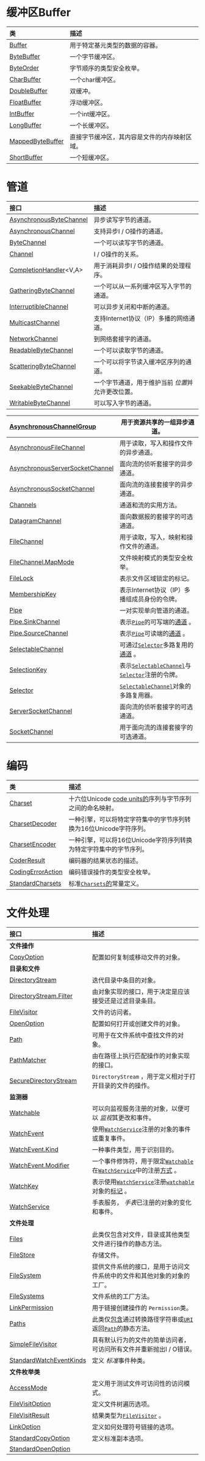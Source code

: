 # 缓冲区Buffer

| 类                                                           | 描述                                         |
| :----------------------------------------------------------- | :------------------------------------------- |
| [Buffer](https://www.apiref.com/java11-zh/java.base/java/nio/Buffer.html) | 用于特定基元类型的数据的容器。               |
| [ByteBuffer](https://www.apiref.com/java11-zh/java.base/java/nio/ByteBuffer.html) | 一个字节缓冲区。                             |
| [ByteOrder](https://www.apiref.com/java11-zh/java.base/java/nio/ByteOrder.html) | 字节顺序的类型安全枚举。                     |
| [CharBuffer](https://www.apiref.com/java11-zh/java.base/java/nio/CharBuffer.html) | 一个char缓冲区。                             |
| [DoubleBuffer](https://www.apiref.com/java11-zh/java.base/java/nio/DoubleBuffer.html) | 双缓冲。                                     |
| [FloatBuffer](https://www.apiref.com/java11-zh/java.base/java/nio/FloatBuffer.html) | 浮动缓冲区。                                 |
| [IntBuffer](https://www.apiref.com/java11-zh/java.base/java/nio/IntBuffer.html) | 一个int缓冲区。                              |
| [LongBuffer](https://www.apiref.com/java11-zh/java.base/java/nio/LongBuffer.html) | 一个长缓冲区。                               |
| [MappedByteBuffer](https://www.apiref.com/java11-zh/java.base/java/nio/MappedByteBuffer.html) | 直接字节缓冲区，其内容是文件的内存映射区域。 |
| [ShortBuffer](https://www.apiref.com/java11-zh/java.base/java/nio/ShortBuffer.html) | 一个短缓冲区。                               |

# 管道

| 接口                                                         | 描述                                              |
| :----------------------------------------------------------- | :------------------------------------------------ |
| [AsynchronousByteChannel](https://www.apiref.com/java11-zh/java.base/java/nio/channels/AsynchronousByteChannel.html) | 异步读写字节的通道。                              |
| [AsynchronousChannel](https://www.apiref.com/java11-zh/java.base/java/nio/channels/AsynchronousChannel.html) | 支持异步I / O操作的通道。                         |
| [ByteChannel](https://www.apiref.com/java11-zh/java.base/java/nio/channels/ByteChannel.html) | 一个可以读写字节的通道。                          |
| [Channel](https://www.apiref.com/java11-zh/java.base/java/nio/channels/Channel.html) | I / O操作的关系。                                 |
| [CompletionHandler](https://www.apiref.com/java11-zh/java.base/java/nio/channels/CompletionHandler.html)<V,A> | 用于消耗异步I / O操作结果的处理程序。             |
| [GatheringByteChannel](https://www.apiref.com/java11-zh/java.base/java/nio/channels/GatheringByteChannel.html) | 一个可以从一系列缓冲区写入字节的通道。            |
| [InterruptibleChannel](https://www.apiref.com/java11-zh/java.base/java/nio/channels/InterruptibleChannel.html) | 可以异步关闭和中断的通道。                        |
| [MulticastChannel](https://www.apiref.com/java11-zh/java.base/java/nio/channels/MulticastChannel.html) | 支持Internet协议（IP）多播的网络通道。            |
| [NetworkChannel](https://www.apiref.com/java11-zh/java.base/java/nio/channels/NetworkChannel.html) | 到网络套接字的通道。                              |
| [ReadableByteChannel](https://www.apiref.com/java11-zh/java.base/java/nio/channels/ReadableByteChannel.html) | 一个可以读取字节的通道。                          |
| [ScatteringByteChannel](https://www.apiref.com/java11-zh/java.base/java/nio/channels/ScatteringByteChannel.html) | 一个可以将字节读入缓冲区序列的通道。              |
| [SeekableByteChannel](https://www.apiref.com/java11-zh/java.base/java/nio/channels/SeekableByteChannel.html) | 一个字节通道，用于维护当前 *位置*并允许更改位置。 |
| [WritableByteChannel](https://www.apiref.com/java11-zh/java.base/java/nio/channels/WritableByteChannel.html) | 可以写入字节的通道。                              |

| [AsynchronousChannelGroup](https://www.apiref.com/java11-zh/java.base/java/nio/channels/AsynchronousChannelGroup.html) | 用于资源共享的一组异步通道。                                 |
| :----------------------------------------------------------- | ------------------------------------------------------------ |
| [AsynchronousFileChannel](https://www.apiref.com/java11-zh/java.base/java/nio/channels/AsynchronousFileChannel.html) | 用于读取，写入和操作文件的异步通道。                         |
| [AsynchronousServerSocketChannel](https://www.apiref.com/java11-zh/java.base/java/nio/channels/AsynchronousServerSocketChannel.html) | 面向流的侦听套接字的异步通道。                               |
| [AsynchronousSocketChannel](https://www.apiref.com/java11-zh/java.base/java/nio/channels/AsynchronousSocketChannel.html) | 面向流的连接套接字的异步通道。                               |
| [Channels](https://www.apiref.com/java11-zh/java.base/java/nio/channels/Channels.html) | 通道和流的实用方法。                                         |
| [DatagramChannel](https://www.apiref.com/java11-zh/java.base/java/nio/channels/DatagramChannel.html) | 面向数据报的套接字的可选通道。                               |
| [FileChannel](https://www.apiref.com/java11-zh/java.base/java/nio/channels/FileChannel.html) | 用于读取，写入，映射和操作文件的通道。                       |
| [FileChannel.MapMode](https://www.apiref.com/java11-zh/java.base/java/nio/channels/FileChannel.MapMode.html) | 文件映射模式的类型安全枚举。                                 |
| [FileLock](https://www.apiref.com/java11-zh/java.base/java/nio/channels/FileLock.html) | 表示文件区域锁定的标记。                                     |
| [MembershipKey](https://www.apiref.com/java11-zh/java.base/java/nio/channels/MembershipKey.html) | 表示Internet协议（IP）多播组成员身份的令牌。                 |
| [Pipe](https://www.apiref.com/java11-zh/java.base/java/nio/channels/Pipe.html) | 一对实现单向管道的通道。                                     |
| [Pipe.SinkChannel](https://www.apiref.com/java11-zh/java.base/java/nio/channels/Pipe.SinkChannel.html) | 表示[`Pipe`](https://www.apiref.com/java11-zh/java.base/java/nio/channels/Pipe.html)的可写端的[通道](https://www.apiref.com/java11-zh/java.base/java/nio/channels/Pipe.html) 。 |
| [Pipe.SourceChannel](https://www.apiref.com/java11-zh/java.base/java/nio/channels/Pipe.SourceChannel.html) | 表示[`Pipe`](https://www.apiref.com/java11-zh/java.base/java/nio/channels/Pipe.html)可读端的[通道](https://www.apiref.com/java11-zh/java.base/java/nio/channels/Pipe.html) 。 |
| [SelectableChannel](https://www.apiref.com/java11-zh/java.base/java/nio/channels/SelectableChannel.html) | 可通过[`Selector`](https://www.apiref.com/java11-zh/java.base/java/nio/channels/Selector.html)多路复用的[通道](https://www.apiref.com/java11-zh/java.base/java/nio/channels/Selector.html) 。 |
| [SelectionKey](https://www.apiref.com/java11-zh/java.base/java/nio/channels/SelectionKey.html) | 表示[`SelectableChannel`](https://www.apiref.com/java11-zh/java.base/java/nio/channels/SelectableChannel.html)与[`Selector`](https://www.apiref.com/java11-zh/java.base/java/nio/channels/Selector.html)注册的令牌。 |
| [Selector](https://www.apiref.com/java11-zh/java.base/java/nio/channels/Selector.html) | [`SelectableChannel`](https://www.apiref.com/java11-zh/java.base/java/nio/channels/SelectableChannel.html)对象的多路复用器。 |
| [ServerSocketChannel](https://www.apiref.com/java11-zh/java.base/java/nio/channels/ServerSocketChannel.html) | 面向流的侦听套接字的可选通道。                               |
| [SocketChannel](https://www.apiref.com/java11-zh/java.base/java/nio/channels/SocketChannel.html) | 用于面向流的连接套接字的可选通道。                           |

# 编码

| 类                                                           | 描述                                                         |
| :----------------------------------------------------------- | :----------------------------------------------------------- |
| [Charset](https://www.apiref.com/java11-zh/java.base/java/nio/charset/Charset.html) | 十六位Unicode [code units的](https://www.apiref.com/java11-zh/java.base/java/lang/Character.html#unicode)序列与字节序列之间的命名映射。 |
| [CharsetDecoder](https://www.apiref.com/java11-zh/java.base/java/nio/charset/CharsetDecoder.html) | 一种引擎，可以将特定字符集中的字节序列转换为16位Unicode字符序列。 |
| [CharsetEncoder](https://www.apiref.com/java11-zh/java.base/java/nio/charset/CharsetEncoder.html) | 一种引擎，可以将16位Unicode字符序列转换为特定字符集中的字节序列。 |
| [CoderResult](https://www.apiref.com/java11-zh/java.base/java/nio/charset/CoderResult.html) | 编码器的结果状态的描述。                                     |
| [CodingErrorAction](https://www.apiref.com/java11-zh/java.base/java/nio/charset/CodingErrorAction.html) | 编码错误操作的类型安全枚举。                                 |
| [StandardCharsets](https://www.apiref.com/java11-zh/java.base/java/nio/charset/StandardCharsets.html) | 标准[`Charsets`的](https://www.apiref.com/java11-zh/java.base/java/nio/charset/Charset.html)常量定义。 |

# 文件处理



| 接口                                                         | 描述                                                         |
| :----------------------------------------------------------- | :----------------------------------------------------------- |
| **文件操作**                                                 |                                                              |
| [CopyOption](https://www.apiref.com/java11-zh/java.base/java/nio/file/CopyOption.html) | 配置如何复制或移动文件的对象。                               |
| **目录和文件**                                               |                                                              |
| [DirectoryStream](https://www.apiref.com/java11-zh/java.base/java/nio/file/DirectoryStream.html)<T> | 迭代目录中条目的对象。                                       |
| [DirectoryStream.Filter](https://www.apiref.com/java11-zh/java.base/java/nio/file/DirectoryStream.Filter.html)<T> | 由对象实现的接口，用于决定是应该接受还是过滤目录条目。       |
| [FileVisitor](https://www.apiref.com/java11-zh/java.base/java/nio/file/FileVisitor.html)<T> | 文件的访问者。                                               |
| [OpenOption](https://www.apiref.com/java11-zh/java.base/java/nio/file/OpenOption.html) | 配置如何打开或创建文件的对象。                               |
| [Path](https://www.apiref.com/java11-zh/java.base/java/nio/file/Path.html) | 可用于在文件系统中查找文件的对象。                           |
| [PathMatcher](https://www.apiref.com/java11-zh/java.base/java/nio/file/PathMatcher.html) | 由在路径上执行匹配操作的对象实现的接口。                     |
| [SecureDirectoryStream](https://www.apiref.com/java11-zh/java.base/java/nio/file/SecureDirectoryStream.html)<T> | `DirectoryStream` ，用于定义相对于打开目录的文件的操作。     |
| **监测器**                                                   |                                                              |
| [Watchable](https://www.apiref.com/java11-zh/java.base/java/nio/file/Watchable.html) | 可以向监视服务注册的对象，以便可以 *监视*其更改和事件。      |
| [WatchEvent](https://www.apiref.com/java11-zh/java.base/java/nio/file/WatchEvent.html)<T> | 使用[`WatchService`](https://www.apiref.com/java11-zh/java.base/java/nio/file/WatchService.html)注册的对象的事件或重复事件。 |
| [WatchEvent.Kind](https://www.apiref.com/java11-zh/java.base/java/nio/file/WatchEvent.Kind.html)<T> | 一种事件类型，用于识别目的。                                 |
| [WatchEvent.Modifier](https://www.apiref.com/java11-zh/java.base/java/nio/file/WatchEvent.Modifier.html) | 一个事件修饰符，用于限定[`Watchable`](https://www.apiref.com/java11-zh/java.base/java/nio/file/Watchable.html)在[`WatchService`](https://www.apiref.com/java11-zh/java.base/java/nio/file/Watchable.html)中的注册[方式](https://www.apiref.com/java11-zh/java.base/java/nio/file/WatchService.html) 。 |
| [WatchKey](https://www.apiref.com/java11-zh/java.base/java/nio/file/WatchKey.html) | 表示使用[`WatchService`](https://www.apiref.com/java11-zh/java.base/java/nio/file/Watchable.html)注册[`watchable`](https://www.apiref.com/java11-zh/java.base/java/nio/file/Watchable.html)对象的[标记](https://www.apiref.com/java11-zh/java.base/java/nio/file/WatchService.html) 。 |
| [WatchService](https://www.apiref.com/java11-zh/java.base/java/nio/file/WatchService.html) | 手表服务， *手表*已注册的对象的变化和事件。                  |
| **文件处理**                                                 |                                                              |
| [Files](https://www.apiref.com/java11-zh/java.base/java/nio/file/Files.html) | 此类仅包含对文件，目录或其他类型文件进行操作的静态方法。     |
| [FileStore](https://www.apiref.com/java11-zh/java.base/java/nio/file/FileStore.html) | 存储文件。                                                   |
| [FileSystem](https://www.apiref.com/java11-zh/java.base/java/nio/file/FileSystem.html) | 提供文件系统的接口，是用于访问文件系统中的文件和其他对象的对象的工厂。 |
| [FileSystems](https://www.apiref.com/java11-zh/java.base/java/nio/file/FileSystems.html) | 文件系统的工厂方法。                                         |
| [LinkPermission](https://www.apiref.com/java11-zh/java.base/java/nio/file/LinkPermission.html) | 用于链接创建操作的 `Permission`类。                          |
| [Paths](https://www.apiref.com/java11-zh/java.base/java/nio/file/Paths.html) | 此类仅[包含](https://www.apiref.com/java11-zh/java.base/java/nio/file/Path.html)通过转换路径字符串或[`URI`](https://www.apiref.com/java11-zh/java.base/java/net/URI.html)返回[`Path`](https://www.apiref.com/java11-zh/java.base/java/nio/file/Path.html)的静态方法。 |
| [SimpleFileVisitor](https://www.apiref.com/java11-zh/java.base/java/nio/file/SimpleFileVisitor.html)<T> | 具有默认行为的文件的简单访问者，可访问所有文件并重新抛出I / O错误。 |
| [StandardWatchEventKinds](https://www.apiref.com/java11-zh/java.base/java/nio/file/StandardWatchEventKinds.html) | 定义 *标准*事件种类。                                        |
| **文件枚举类**                                               |                                                              |
| [AccessMode](https://www.apiref.com/java11-zh/java.base/java/nio/file/AccessMode.html) | 定义用于测试文件可访问性的访问模式。                         |
| [FileVisitOption](https://www.apiref.com/java11-zh/java.base/java/nio/file/FileVisitOption.html) | 定义文件树遍历选项。                                         |
| [FileVisitResult](https://www.apiref.com/java11-zh/java.base/java/nio/file/FileVisitResult.html) | 结果类型为[`FileVisitor`](https://www.apiref.com/java11-zh/java.base/java/nio/file/FileVisitor.html) 。 |
| [LinkOption](https://www.apiref.com/java11-zh/java.base/java/nio/file/LinkOption.html) | 定义如何处理符号链接的选项。                                 |
| [StandardCopyOption](https://www.apiref.com/java11-zh/java.base/java/nio/file/StandardCopyOption.html) | 定义标准副本选项。                                           |
| [StandardOpenOption](https://www.apiref.com/java11-zh/java.base/java/nio/file/StandardOpenOption.html) |                                                              |